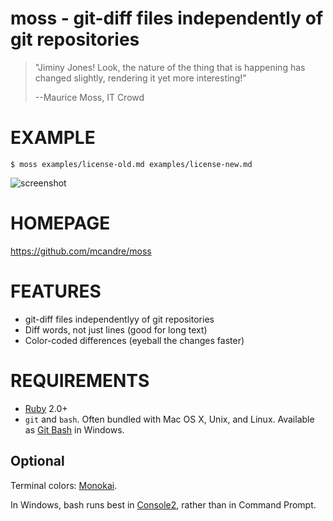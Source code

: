 # moss - git-diff files independently of git repositories

> "Jiminy Jones! Look, the nature of the thing that is happening has changed slightly, rendering it yet more interesting!"
>
> --Maurice Moss, IT Crowd

# EXAMPLE

    $ moss examples/license-old.md examples/license-new.md

![screenshot](https://raw2.github.com/mcandre/moss/master/screenshot.png)

# HOMEPAGE

https://github.com/mcandre/moss

# FEATURES

* git-diff files independentlyy of git repositories
* Diff words, not just lines (good for long text)
* Color-coded differences (eyeball the changes faster)

# REQUIREMENTS

* [Ruby](https://www.ruby-lang.org/) 2.0+
* `git` and `bash`. Often bundled with Mac OS X, Unix, and Linux. Available as [Git Bash](http://chocolatey.org/packages/git) in Windows.

## Optional

Terminal colors: [Monokai](http://www.reddit.com/r/commandline/comments/1q4b90/is_there_a_monokai_port_for_nano/).

In Windows, bash runs best in [Console2](http://chocolatey.org/packages/Console2), rather than in Command Prompt.
